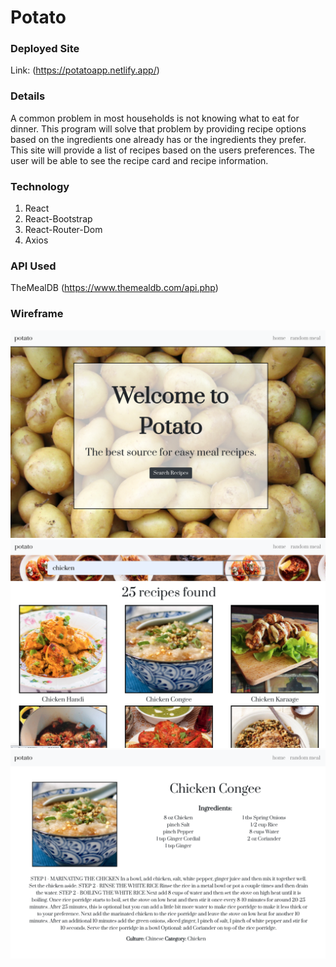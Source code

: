 # Potato

### Deployed Site
   Link: (https://potatoapp.netlify.app/)

### Details
A common problem in most households is not knowing what to eat for dinner. This program will solve that problem by providing recipe options based on the ingredients one already has or the ingredients they prefer.
This site will provide a list of recipes based on the users preferences.
The user will be able to see the recipe card and recipe information.


### Technology 

1. React
2. React-Bootstrap
3. React-Router-Dom
4. Axios


### API Used

TheMealDB (https://www.themealdb.com/api.php)

### Wireframe
![](public/wireframes/ScreenShot1.png)
![](public/wireframes/ScreenShot2.png)
![](public/wireframes/ScreenShot3.png)

